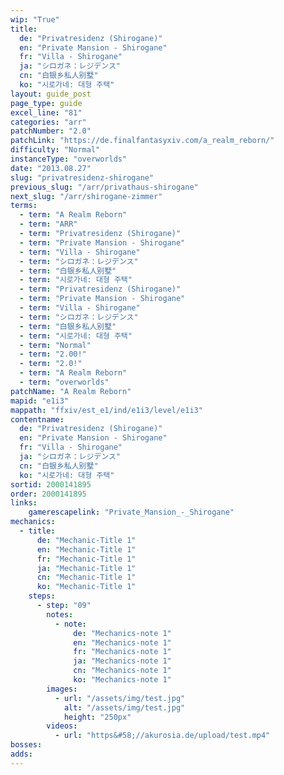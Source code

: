 ```yaml
---
wip: "True"
title:
  de: "Privatresidenz (Shirogane)"
  en: "Private Mansion - Shirogane"
  fr: "Villa - Shirogane"
  ja: "シロガネ：レジデンス"
  cn: "白银乡私人别墅"
  ko: "시로가네: 대형 주택"
layout: guide_post
page_type: guide
excel_line: "81"
categories: "arr"
patchNumber: "2.0"
patchLink: "https://de.finalfantasyxiv.com/a_realm_reborn/"
difficulty: "Normal"
instanceType: "overworlds"
date: "2013.08.27"
slug: "privatresidenz-shirogane"
previous_slug: "/arr/privathaus-shirogane"
next_slug: "/arr/shirogane-zimmer"
terms:
  - term: "A Realm Reborn"
  - term: "ARR"
  - term: "Privatresidenz (Shirogane)"
  - term: "Private Mansion - Shirogane"
  - term: "Villa - Shirogane"
  - term: "シロガネ：レジデンス"
  - term: "白银乡私人别墅"
  - term: "시로가네: 대형 주택"
  - term: "Privatresidenz (Shirogane)"
  - term: "Private Mansion - Shirogane"
  - term: "Villa - Shirogane"
  - term: "シロガネ：レジデンス"
  - term: "白银乡私人别墅"
  - term: "시로가네: 대형 주택"
  - term: "Normal"
  - term: "2.00!"
  - term: "2.0!"
  - term: "A Realm Reborn"
  - term: "overworlds"
patchName: "A Realm Reborn"
mapid: "e1i3"
mappath: "ffxiv/est_e1/ind/e1i3/level/e1i3"
contentname:
  de: "Privatresidenz (Shirogane)"
  en: "Private Mansion - Shirogane"
  fr: "Villa - Shirogane"
  ja: "シロガネ：レジデンス"
  cn: "白银乡私人别墅"
  ko: "시로가네: 대형 주택"
sortid: 2000141895
order: 2000141895
links:
    gamerescapelink: "Private_Mansion_-_Shirogane"
mechanics:
  - title:
      de: "Mechanic-Title 1"
      en: "Mechanic-Title 1"
      fr: "Mechanic-Title 1"
      ja: "Mechanic-Title 1"
      cn: "Mechanic-Title 1"
      ko: "Mechanic-Title 1"
    steps:
      - step: "09"
        notes:
          - note:
              de: "Mechanics-note 1"
              en: "Mechanics-note 1"
              fr: "Mechanics-note 1"
              ja: "Mechanics-note 1"
              cn: "Mechanics-note 1"
              ko: "Mechanics-note 1"
        images:
          - url: "/assets/img/test.jpg"
            alt: "/assets/img/test.jpg"
            height: "250px"
        videos:
          - url: "https&#58;//akurosia.de/upload/test.mp4"
bosses:
adds:
---
```

